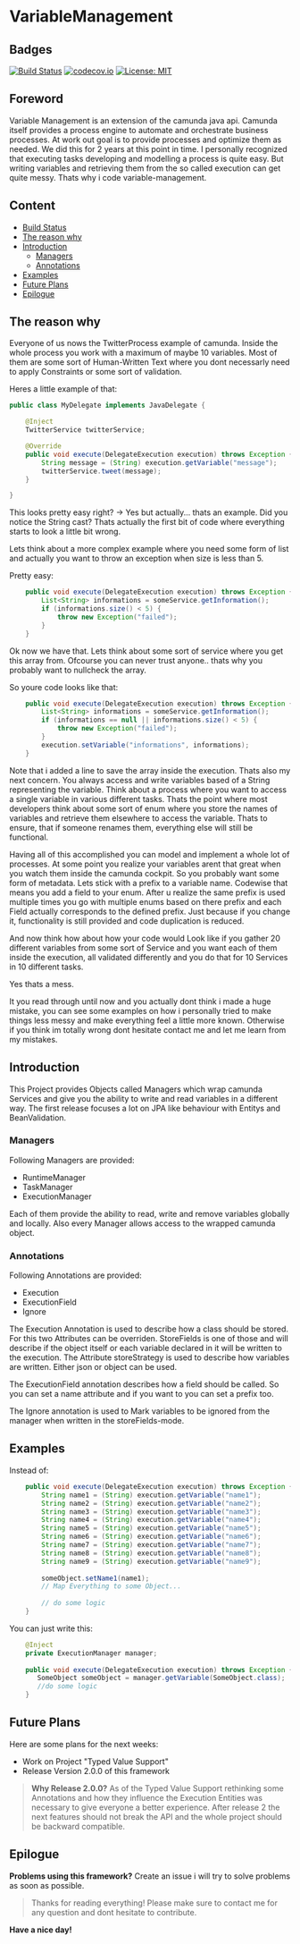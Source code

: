 # VariableManagement

## Badges

[![Build Status](https://travis-ci.org/EgatlovS/variable-management.svg?branch=master)](https://travis-ci.org/EgatlovS/variable-management)
[![codecov.io](https://codecov.io/gh/EgatlovS/variable-management/branch/master/graphs/badge.svg?branch=master)](https://codecov.io/gh/EgatlovS/variable-management?branch=master)
[![License: MIT](https://img.shields.io/badge/License-MIT-yellow.svg)](https://opensource.org/licenses/MIT)

## Foreword

Variable Management is an extension of the camunda java api.
Camunda itself provides a process engine to automate and orchestrate business processes. At work out goal is to provide processes and optimize them as needed.
We did this for 2 years at this point in time.
I personally recognized that executing tasks developing and modelling a process is quite easy. But writing variables and retrieving them from the so called execution can get quite messy. Thats why i code variable-management.

## Content

- [Build Status](#build-status)
- [The reason why](#the-reason-why)
- [Introduction](#introduction)
    - [Managers](#managers)
    - [Annotations](#annotations)
- [Examples](#examples)
- [Future Plans](#future-plans)
- [Epilogue](#epilogue)


## The reason why

Everyone of us nows the TwitterProcess example of camunda. Inside the whole process you work with a maximum of maybe 10 variables. Most of them are some sort of Human-Written Text where you dont necessarly need to apply Constraints or some sort of validation.

Heres a little example of that:

```java
public class MyDelegate implements JavaDelegate {

    @Inject
    TwitterService twitterService;

    @Override
    public void execute(DelegateExecution execution) throws Exception {
        String message = (String) execution.getVariable("message");
        twitterService.tweet(message);
    }

}
```

This looks pretty easy right?
-> Yes but actually... thats an example.
Did you notice the String cast? Thats actually the first bit of code where everything starts to look a little bit wrong.

Lets think about a more complex example where you need some form of list and actually you want to throw an exception when size is less than 5.

Pretty easy:

```java
    public void execute(DelegateExecution execution) throws Exception {
        List<String> informations = someService.getInformation();
        if (informations.size() < 5) {
            throw new Exception("failed");
        }
    }
```

Ok now we have that. Lets think about some sort of service where you get this array from. Ofcourse you can never trust anyone.. thats why you probably want to nullcheck the array.

So youre code looks like that:

```java
    public void execute(DelegateExecution execution) throws Exception {
        List<String> informations = someService.getInformation();
        if (informations == null || informations.size() < 5) {
            throw new Exception("failed");
        }
        execution.setVariable("informations", informations);
    }
```

Note that i added a line to save the array inside the execution. Thats also my next concern. You always access and write variables based of a String representing the variable. Think about a process where you want to access a single variable in various different tasks. Thats the point where most developers think about some sort of enum where you store the names of variables and retrieve them elsewhere to access the variable. Thats to ensure, that if someone renames them, everything else will still be functional.

Having all of this accomplished you can model and implement a whole lot of processes.
At some point you realize your variables arent that great when you watch them inside the camunda cockpit. So you probably want some form of metadata. Lets stick with a prefix to a variable name.
Codewise that means you add a field to your enum. After u realize the same prefix is used multiple times you go with multiple enums based on there prefix and each Field actually corresponds to the defined prefix. Just because if you change it, functionality is still provided and code duplication is reduced.

And now think how about how your code would Look like if you gather 20 different variables from some sort of Service and you want each of them inside the execution, all validated differently and you do that for 10 Services in 10 different tasks.

Yes thats a mess.

It you read through until now and you actually dont think i made a huge mistake, you can see some examples on how i personally tried to make things less messy and make everything feel a little more known.
Otherwise if you think im totally wrong dont hesitate contact me and let me learn from my mistakes.

## Introduction

This Project provides Objects called Managers which wrap camunda Services and give you the ability to write and read variables in a different way.
The first release focuses a lot on JPA like behaviour with Entitys and BeanValidation.

### Managers

Following Managers are provided:
 - RuntimeManager
 - TaskManager
 - ExecutionManager

Each of them provide the ability to read, write and remove variables globally and locally. Also every Manager allows access to the wrapped camunda object.

### Annotations

Following Annotations are provided:
 - Execution
 - ExecutionField
 - Ignore

The Execution Annotation is used to describe how a class should be stored. 
For this two Attributes can be overriden.
StoreFields is one of those and will describe if the object itself or each variable declared in it will be written to the execution. The Attribute storeStrategy is used to describe how variables are written. Either json or object can be used.

The ExecutionField annotation describes how a field should be called. So you can set a name attribute and if you want to you can set a prefix too.

The Ignore annotation is used to Mark variables to be ignored from the manager when written in the storeFields-mode.

## Examples

Instead of:

```java
    public void execute(DelegateExecution execution) throws Exception {
        String name1 = (String) execution.getVariable("name1");
        String name2 = (String) execution.getVariable("name2");
        String name3 = (String) execution.getVariable("name3");
        String name4 = (String) execution.getVariable("name4");
        String name5 = (String) execution.getVariable("name5");
        String name6 = (String) execution.getVariable("name6");
        String name7 = (String) execution.getVariable("name7");
        String name8 = (String) execution.getVariable("name8");
        String name9 = (String) execution.getVariable("name9");
     
        someObject.setName1(name1);
        // Map Everything to some Object...
        
        // do some logic
    }
```

You can just write this:

```java
    @Inject
    private ExecutionManager manager;
    
    public void execute(DelegateExecution execution) throws Exception {
       SomeObject someObject = manager.getVariable(SomeObject.class);
       //do some logic
    }
```

## Future Plans

Here are some plans for the next weeks:
 - Work on Project "Typed Value Support"
 - Release Version 2.0.0 of this framework
 
 > **Why Release 2.0.0?**
 > As of the Typed Value Support rethinking some Annotations
 > and how they influence the Execution Entities was necessary to
 > give everyone a better experience.
 > After release 2 the next features should not break the API and the whole
 > project should be backward compatible.

## Epilogue

**Problems using this framework?**
 Create an issue i will try to solve problems as soon as possible.

> Thanks for reading everything!
> Please make sure to contact me for any question and dont hesitate to contribute.

**Have a nice day!**
